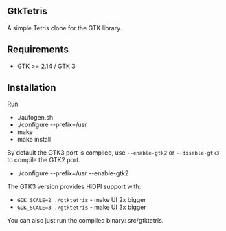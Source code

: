 ## GtkTetris

A simple Tetris clone for the GTK library.

## Requirements

- GTK >= 2.14 / GTK 3

## Installation

Run

- ./autogen.sh
- ./configure --prefix=/usr
- make
- make install

By default the GTK3 port is compiled, use `--enable-gtk2`
or `--disable-gtk3` to compile the GTK2 port.

- ./configure --prefix=/usr --enable-gtk2

The GTK3 version provides HiDPI support with:

- `GDK_SCALE=2 ./gtktetris` - make UI 2x bigger
- `GDK_SCALE=3 ./gtktetris` - make UI 3x bigger

You can also just run the compiled binary: src/gtktetris.
